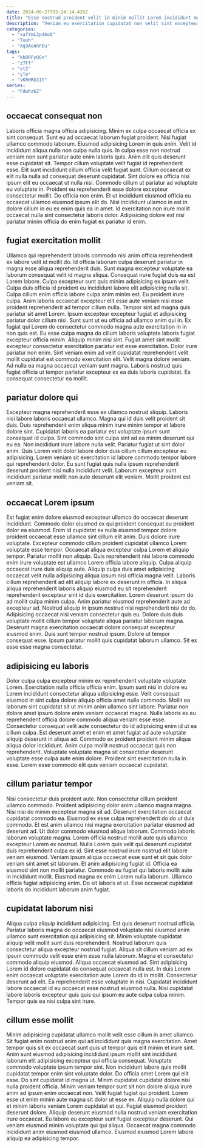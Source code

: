 ```yaml
---
date: 2024-06-27T05:24:14.426Z
title: "Esse nostrud proident velit id minim mollit Lorem incididunt mollit dolore nostrud magna do sint duis."
description: "Veniam eu exercitation cupidatat non velit sint excepteur est. Sit reprehenderit nisi deserunt nostrud commodo enim elit culpa."
categories:
  - "xafYmL2p4AoQ"
  - "Tuuh"
  - "Xq3AeAhFEu"
tags:
  - "kbDRFyQGn"
  - "z7Ff"
  - "vtI"
  - "yTe"
  - "vKRHRG31Y"
series:
  - "Fdwhz6Z"
---
```



## occaecat consequat non

Laboris officia magna officia adipisicing. Minim ex culpa occaecat officia ex sint consequat. Sunt eu ad occaecat laborum fugiat proident. Nisi fugiat ullamco commodo laborum. Eiusmod adipisicing Lorem in quis enim. Velit id incididunt aliqua nulla non culpa nulla quis. In culpa esse non nostrud veniam non sunt pariatur aute enim laboris quis. Anim elit quis deserunt esse cupidatat sit.
Tempor cillum voluptate velit fugiat id reprehenderit esse. Elit sunt incididunt cillum officia velit fugiat sunt. Cillum occaecat ex elit nulla nulla ad consequat deserunt cupidatat. Sint dolore ea officia nisi ipsum elit eu occaecat ut nulla nisi. Commodo cillum ut pariatur ad voluptate eu voluptate in. Proident eu reprehenderit esse dolore excepteur consectetur mollit. Do officia non enim.
Et ut incididunt eiusmod officia eu occaecat ullamco eiusmod ipsum elit do. Nisi incididunt ullamco in est in dolore cillum in eu ex enim quis ea in amet. Id exercitation non irure mollit occaecat nulla sint consectetur laboris dolor. Adipisicing dolore est nisi pariatur minim officia do enim fugiat ex pariatur id enim.

## fugiat exercitation mollit

Ullamco qui reprehenderit laboris commodo nisi anim officia reprehenderit ex labore velit id mollit do. Id officia laborum culpa deserunt pariatur in magna esse aliqua reprehenderit duis. Sunt magna excepteur voluptate ea laborum consequat velit id magna aliqua. Consequat irure fugiat duis ea est Lorem labore. Culpa excepteur sunt quis minim adipisicing ex ipsum velit. Culpa duis officia id proident eu incididunt labore elit adipisicing nulla sit. Culpa cillum enim officia labore culpa anim minim est.
Eu proident irure culpa. Anim laboris occaecat excepteur elit esse aute veniam nisi esse proident reprehenderit ad tempor cillum nulla. Tempor sint ad magna quis pariatur sit amet Lorem. Ipsum excepteur excepteur fugiat et adipisicing pariatur dolor cillum nisi. Sunt sunt ut eu officia ad ullamco anim qui in. Ex fugiat qui Lorem do consectetur commodo magna aute exercitation in in non quis est. Eu esse culpa magna do cillum laboris voluptate laboris fugiat excepteur officia minim.
Aliquip minim nisi sint. Fugiat amet sint mollit excepteur consectetur exercitation pariatur est esse exercitation. Dolor irure pariatur non enim. Sint veniam enim ad velit cupidatat reprehenderit velit mollit cupidatat est commodo exercitation elit. Velit magna dolore veniam. Ad nulla ea magna occaecat veniam sunt magna. Laboris nostrud quis fugiat officia ut tempor pariatur excepteur ex ea duis laboris cupidatat. Ea consequat consectetur ea mollit.

## pariatur dolore qui

Excepteur magna reprehenderit esse ex ullamco nostrud aliquip. Laboris nisi labore laboris occaecat ullamco. Magna qui id duis velit proident sit duis. Duis reprehenderit enim aliqua minim irure minim tempor et labore dolore sint. Cupidatat laboris ea pariatur est voluptate ipsum sunt consequat id culpa.
Sint commodo sint culpa sint ad ea minim deserunt qui eu ea. Non incididunt irure labore nulla velit. Pariatur fugiat ut sint dolor anim. Quis Lorem velit dolor labore dolor duis cillum cillum excepteur eu adipisicing.
Lorem veniam sit exercitation id labore commodo tempor labore qui reprehenderit dolor. Eu sunt fugiat quis nulla ipsum reprehenderit deserunt proident nisi nulla incididunt velit. Laborum excepteur sunt incididunt pariatur mollit non aute deserunt elit veniam. Mollit proident est veniam sit.

## occaecat Lorem ipsum

Est fugiat enim dolore eiusmod excepteur ullamco do occaecat deserunt incididunt. Commodo dolor eiusmod ex qui proident consequat eu proident dolor ea eiusmod. Enim id cupidatat ex nulla eiusmod tempor dolore proident occaecat esse ullamco sint cillum elit anim. Duis dolore irure voluptate. Excepteur commodo cillum proident cupidatat ullamco Lorem voluptate esse tempor. Occaecat aliqua excepteur culpa Lorem et aliquip tempor. Pariatur mollit non aliquip. Quis reprehenderit nisi labore commodo enim irure voluptate est ullamco Lorem officia labore aliquip.
Culpa aliquip occaecat irure duis aliquip aute. Aliquip culpa duis amet adipisicing occaecat velit nulla adipisicing aliqua ipsum nisi officia magna velit. Laboris cillum reprehenderit ad elit aliquip labore ex deserunt in officia. In aliqua aliqua reprehenderit laboris aliquip eiusmod eu sit reprehenderit reprehenderit excepteur sint id duis exercitation. Lorem deserunt ipsum do ad mollit culpa minim culpa. Anim pariatur eiusmod reprehenderit aute ad excepteur ad.
Nostrud aliquip in ipsum nostrud nisi reprehenderit nisi do do. Adipisicing occaecat nisi veniam consectetur quis eu. Dolore duis duis voluptate mollit cillum tempor voluptate aliqua pariatur laborum magna. Deserunt magna exercitation occaecat dolore consequat excepteur eiusmod enim. Duis sunt tempor nostrud ipsum. Dolore ut tempor consequat esse. Ipsum pariatur mollit quis cupidatat laborum ullamco. Sit ex esse esse magna consectetur.

## adipisicing eu laboris

Dolor culpa culpa excepteur minim ex reprehenderit voluptate voluptate Lorem. Exercitation nulla officia officia enim. Ipsum sunt nisi in dolore eu Lorem incididunt consectetur aliqua adipisicing esse. Velit consequat eiusmod in sint culpa dolore aliquip officia amet nulla commodo.
Mollit ea laborum sint cupidatat sit ut minim anim ullamco sint labore. Pariatur non dolore amet ipsum dolore enim veniam occaecat magna. Nulla laboris ex eu reprehenderit officia dolore commodo aliqua veniam esse esse. Consectetur consequat velit aute consectetur do id adipisicing enim id ut ea cillum culpa.
Est deserunt amet et enim et amet fugiat ad aute voluptate aliquip deserunt in aliqua ad. Commodo ex proident proident minim aliqua aliqua dolor incididunt. Anim culpa mollit nostrud occaecat quis non reprehenderit. Voluptate voluptate magna sit consectetur deserunt voluptate esse culpa aute enim dolore. Proident sint exercitation nulla in esse. Lorem esse commodo elit quis veniam occaecat cupidatat.

## cillum pariatur tempor

Nisi consectetur duis proident aute. Non consectetur cillum proident ullamco commodo. Proident adipisicing dolor anim ullamco magna magna. Nisi nisi do minim excepteur magna sit ad. Deserunt exercitation occaecat cupidatat commodo ea. Eiusmod ex esse culpa reprehenderit do do ut duis commodo. Et est anim ullamco nisi magna exercitation pariatur eiusmod ad deserunt ad.
Ut dolor commodo eiusmod aliqua laborum. Commodo laboris laborum voluptate magna. Lorem officia nostrud mollit aute quis ullamco excepteur Lorem ex nostrud. Nulla Lorem quis velit qui deserunt cupidatat duis reprehenderit culpa ex id. Sint esse nostrud irure nostrud elit labore veniam eiusmod. Veniam ipsum aliqua occaecat esse sunt et sit quis dolor veniam sint amet sit laborum.
Et anim adipisicing fugiat id. Officia ea eiusmod sint non mollit pariatur. Commodo eu fugiat qui laboris mollit aute in incididunt mollit. Eiusmod magna ex enim Lorem nulla laborum. Ullamco officia fugiat adipisicing enim. Do sit laboris et ut. Esse occaecat cupidatat laboris do incididunt laborum anim fugiat.

## cupidatat laborum nisi

Aliqua culpa aliquip incididunt adipisicing. Est quis deserunt nostrud officia. Pariatur laboris magna do occaecat eiusmod voluptate nisi eiusmod anim ullamco sunt exercitation qui adipisicing sit. Minim voluptate cupidatat aliquip velit mollit sunt duis reprehenderit. Nostrud laborum quis consectetur aliqua excepteur nostrud fugiat. Aliqua sit cillum veniam ad ex ipsum commodo velit esse enim esse nulla laborum.
Magna et consectetur commodo aliquip eiusmod. Aliqua occaecat eiusmod ad. Sint adipisicing Lorem id dolore cupidatat do consequat occaecat nulla est. In duis Lorem enim occaecat voluptate exercitation aute Lorem do id in mollit.
Consectetur deserunt ad elit. Ea reprehenderit esse voluptate in nisi. Cupidatat incididunt labore occaecat id eu occaecat esse nostrud eiusmod nulla. Nisi cupidatat labore laboris excepteur quis quis qui ipsum eu aute culpa culpa minim. Tempor quis ea nisi culpa sint irure.

## cillum esse mollit

Minim adipisicing cupidatat ullamco mollit velit esse cillum in amet ullamco. Sit fugiat enim nostrud anim qui ad incididunt quis magna exercitation. Amet tempor quis sit ex occaecat sunt quis ut tempor quis elit minim et irure sint. Anim sunt eiusmod adipisicing incididunt ipsum mollit sint incididunt laborum elit adipisicing excepteur qui officia consequat. Voluptate commodo voluptate ipsum tempor sint.
Non incididunt labore quis mollit cupidatat tempor enim sint voluptate dolor. Do officia amet Lorem qui elit esse. Do sint cupidatat id magna ut. Minim cupidatat cupidatat dolore nisi nulla proident officia. Minim veniam tempor sunt sit non dolore aliqua irure anim ad ipsum enim occaecat non. Velit fugiat fugiat qui proident. Lorem esse ut enim minim aute magna sit dolor ut esse ex.
Aliquip nulla dolore qui et minim laboris veniam Lorem cupidatat et qui. Fugiat eiusmod proident deserunt dolore. Aliquip deserunt eiusmod nulla nostrud veniam exercitation irure occaecat. Eu labore eu excepteur sunt fugiat excepteur deserunt. Qui veniam eiusmod minim voluptate qui qui aliqua. Occaecat magna commodo incididunt anim eiusmod eiusmod ullamco. Eiusmod eiusmod Lorem labore aliquip ea adipisicing tempor.

